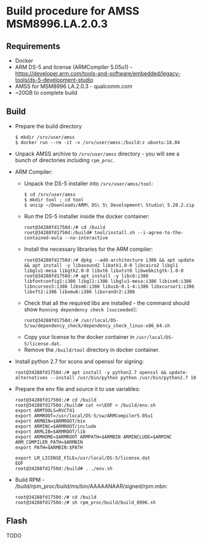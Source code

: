 # Build procedure for AMSS MSM8996.LA.2.0.3

## Requirements

* Docker
* ARM DS-5 and license (ARMCompiler 5.05u1) - https://developer.arm.com/tools-and-software/embedded/legacy-tools/ds-5-development-studio
* AMSS for MSM8996 LA.2.0.3 - qualcomm.com
* ~20GB to complete build

## Build

* Prepare the build directory 
   ```
   $ mkdir /srv/user/amss
   $ docker run --rm -it -v /srv/user/amss:/build:z ubuntu:18.04
   ```

* Unpack AMSS archive to `/srv/user/amss` directory - you will see a bunch of directories including
`rpm_proc`.

* ARM Compiler:
   * Unpack the DS-5 installer into `/srv/user/amss/tool`:
      ```
      $ cd /srv/user/amss
      $ mkdir tool ; cd tool
      $ unzip ~/Downloads/ARM\ DS\ 5\ Development\ Studio\ 5.20.2.zip
      ```
   * Run the DS-5 installer inside the docker container:
      ```
      root@34288fd1750d:/# cd /build
      root@34288fd1750d:/build# tool/install.sh --i-agree-to-the-contained-eula --no-interactive
      ```
   * Install the necessary libraries for the ARM compiler:
      ```
      root@34288fd1750d:/# dpkg --add-architecture i386 && apt update && apt install -y libasound2 libatk1.0-0 libcairo2 libgl1 libglu1-mesa libgtk2.0-0 libxt6 libxtst6 libwebkitgtk-1.0-0
      root@34288fd1750d:/# apt install -y libc6:i386 libfontconfig1:i386 libgl1:i386 libglu1-mesa:i386 libice6:i386 libncurses5:i386 libsm6:i386 libusb-0.1-4:i386 libxcursor1:i386 libxft2:i386 libxmu6:i386 libxrandr2:i386
      ```
   * Check that all the required libs are installed - the command should show `Running dependency check
   [succeeded]`:
      ```
      root@34288fd1750d:/# /usr/local/DS-5/sw/dependency_check/dependency_check_linux-x86_64.sh
      ```
   * Copy your license to the docker container in `/usr/local/DS-5/license.dat`.
   * Remove the `/build/tool` directory in docker container.

* Install python 2.7 for scons and openssl for signing:
   ```
   root@34288fd1750d:/# apt install -y python2.7 openssl && update-alternatives --install /usr/bin/python python /usr/bin/python2.7 10
   ```

* Prepare the env file and source it to use variables:
   ```
   root@34288fd1750d:/# cd /build
   root@34288fd1750d:/build# cat <<\EOF > /build/env.sh
   export ARMTOOLS=RVCT41
   export ARMROOT=/usr/local/DS-5/sw/ARMCompiler5.05u1
   export ARMBIN=$ARMROOT/bin
   export ARMINC=$ARMROOT/include
   export ARMLIB=$ARMROOT/lib
   export ARMHOME=$ARMROOT ARMPATH=$ARMBIN ARMINCLUDE=$ARMINC ARM_COMPILER_PATH=$ARMBIN
   export PATH=$ARMBIN:$PATH

   export LM_LICENSE_FILE=/usr/local/DS-5/license.dat
   EOF
   root@34288fd1750d:/build# . ./env.sh
   ```

* Build RPM - /build/rpm_proc/build/ms/bin/AAAAANAAR/signed/rpm.mbn:
   ```
   root@34288fd1750d:/# cd /build
   root@34288fd1750d:/# sh rpm_proc/build/build_8996.sh
   ```

## Flash

TODO
